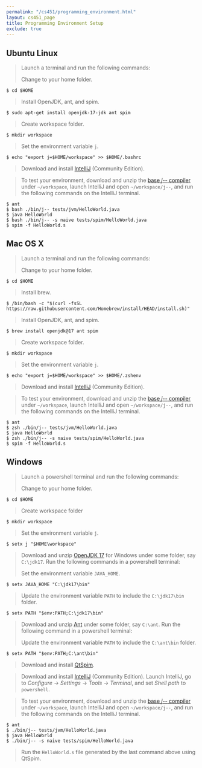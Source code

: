 ```yaml
---
permalink: "/cs451/programming_environment.html"
layout: cs451_page
title: Programming Environment Setup
exclude: true
---
```


## Ubuntu Linux

> Launch a terminal and run the following commands:
>
> Change to your home folder.
```
$ cd $HOME
```
>
> Install OpenJDK, ant, and spim.
```
$ sudo apt-get install openjdk-17-jdk ant spim
```
>
> Create workspace folder.
```
$ mkdir workspace
```
>
> Set the environment variable `j`.
```
$ echo "export j=$HOME/workspace" >> $HOME/.bashrc
```

> Download and install
[IntelliJ](https://www.jetbrains.com/idea/download/#section=linux) (Community Edition).

> To test your environment, download and unzip the
[base *j\-\-* compiler](https://www.cs.umb.edu/j--/j--.zip) under `~/workspace`, launch IntelliJ and open `~/workspace/j--`, and run the following commands on the IntelliJ terminal.
```
$ ant
$ bash ./bin/j-- tests/jvm/HelloWorld.java
$ java HelloWorld
$ bash ./bin/j-- -s naive tests/spim/HelloWorld.java
$ spim -f HelloWorld.s
```

## Mac OS X

> Launch a terminal and run the following commands: 
>
> Change to your home folder.
```
$ cd $HOME
```
>
> Install brew.
```
$ /bin/bash -c "$(curl -fsSL https://raw.githubusercontent.com/Homebrew/install/HEAD/install.sh)"
```
>
> Install OpenJDK, ant, and spim.
```
$ brew install openjdk@17 ant spim
```
>
> Create workspace folder.
```
$ mkdir workspace
```
>
> Set the environment variable `j`.
```
$ echo "export j=$HOME/workspace" >> $HOME/.zshenv
```

> Download and install
[IntelliJ](https://www.jetbrains.com/idea/download/#section=mac) (Community Edition).

> To test your environment, download and unzip the
[base *j\-\-* compiler](https://www.cs.umb.edu/j--/j--.zip) under `~/workspace`, launch IntelliJ and open `~/workspace/j--`, and run the following commands on the IntelliJ terminal.
```
$ ant 
$ zsh ./bin/j-- tests/jvm/HelloWorld.java 
$ java HelloWorld 
$ zsh ./bin/j-- -s naive tests/spim/HelloWorld.java 
$ spim -f HelloWorld.s 
```

## Windows

> Launch a powershell terminal and run the following commands:
>
> Change to your home folder.
```
$ cd $HOME
```
>
> Create workspace folder
```
$ mkdir workspace
```
>
> Set the environment variable `j`.
```
$ setx j "$HOME\workspace"
```

> Download and unzip [OpenJDK
> 17](https://download.java.net/openjdk/jdk17/ri/openjdk-17+35_windows-x64_bin.zip)
> for Windows under some folder, say `C:\jdk17`. Run the following commands in a powershell terminal:
>
> Set the environment variable `JAVA_HOME`.
```
$ setx JAVA_HOME "C:\jdk17\bin"
```
>
> Update the environment variable `PATH` to include the `C:\jdk17\bin`
folder.
```
$ setx PATH "$env:PATH;C:\jdk17\bin"
```

> Download and unzip
> [Ant](https://dlcdn.apache.org//ant/binaries/apache-ant-1.10.14-bin.zip)
> under some folder, say `C:\ant`.  Run the following command in a powershell terminal: 
>
> Update the environment variable `PATH` to include the `C:\ant\bin`
> folder.
```
$ setx PATH "$env:PATH;C:\ant\bin"
```

> Download and install [QtSpim](https://sourceforge.net/projects/spimsimulator/files/).

> Download and install
> [IntelliJ](https://www.jetbrains.com/idea/download/#section=windows)
> (Community Edition). Launch IntelliJ, go to *Configure* &rarr; *Settings* &rarr; *Tools* &rarr; *Terminal*, and set *Shell path* to `powershell`.

> To test your environment, download and unzip the
[base *j\-\-* compiler](https://www.cs.umb.edu/j--/j--.zip) under `~/workspace`, launch IntelliJ and open `~/workspace/j--`, and run the following commands on the IntelliJ terminal.
```
$ ant 
$ ./bin/j-- tests/jvm/HelloWorld.java 
$ java HelloWorld 
$ ./bin/j-- -s naive tests/spim/HelloWorld.java 
```
> Run the `HelloWorld.s` file generated by the last command above using QtSpim.
